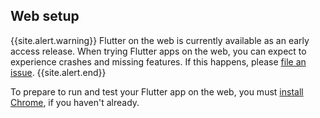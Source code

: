## Web setup

{{site.alert.warning}}
  Flutter on the web is currently available as an early access release.
  When trying Flutter apps on the web, you can expect to experience
  crashes and missing features.
  If this happens, please [file an issue][].
{{site.alert.end}}

To prepare to run and test your Flutter app on the web,
you must [install Chrome][], if you haven't already.

[install Chrome]: https://www.google.com/chrome/
[file an issue]: {{site.github}}/flutter/flutter/issues/new


